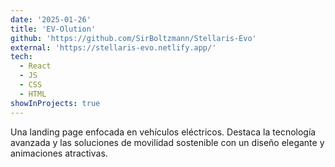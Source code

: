 ```yaml
---
date: '2025-01-26'
title: 'EV-Olution'
github: 'https://github.com/SirBoltzmann/Stellaris-Evo'
external: 'https://stellaris-evo.netlify.app/'
tech:
  - React
  - JS
  - CSS
  - HTML
showInProjects: true
---
```


Una landing page enfocada en vehículos eléctricos. Destaca la tecnología avanzada y las soluciones de movilidad sostenible con un diseño elegante y animaciones atractivas.
